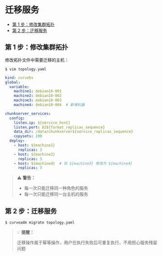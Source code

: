 迁移服务
===

* [第 1 步：修改集群拓扑](#第-1-步修改集群拓扑)
* [第 2 步：迁移服务](#第-2-步迁移服务)

第 1 步：修改集群拓扑
---

修改拓扑文件中需要迁移的主机：

```shell
$ vim topology.yaml
```

```yaml
kind: curvebs
global:
  variable:
    machine1: debian10-001
    machine2: debian10-002
    machine3: debian10-003
    machine4: debian10-004  # 新增机器

chunkserver_services:
  config:
    listen.ip: ${service_host}
    listen.port: 82${format_replicas_sequence}
    data_dir: /data/chunkserver${service_replicas_sequence}
    copysets: 100
  deploy:
    - host: ${machine1}
      replicas: 3
    - host: ${machine2}
      replicas: 3
    - host: ${machine4}  # 将 ${machine3} 修改为 ${machine4}
      replicas: 3
```

> :warning: **警告：**
>
> * 每一次只能迁移同一种角色的服务
> * 每一次只能迁移同一台主机的服务

第 2 步：迁移服务
---

```shell
$ curveadm migrate topology.yaml
```

> :bulb: **提醒：**
>
> 迁移操作属于幂等操作，用户在执行失败后可重复执行，不用担心服务残留问题

